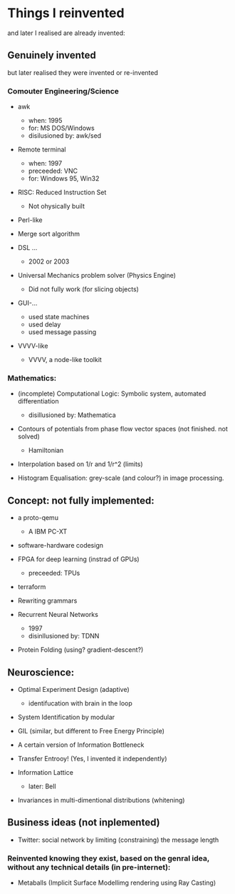 # Things I reinvented

and later I realised are already invented:

## Genuinely invented
but later realised they were invented or re-invented

### Comouter Engineering/Science
* awk
    * when: 1995
    * for: MS DOS/Windows
    * disilusioned by: awk/sed
* Remote terminal
    * when: 1997
    * preceeded: VNC
    * for: Windows 95, Win32
* RISC: Reduced Instruction Set
   * Not ohysically built

* Perl-like

* Merge sort algorithm

* DSL ...
   * 2002 or 2003

* Universal Mechanics problem solver (Physics Engine)
   * Did not fully work (for slicing objects)

* GUI-...
   * used state machines
   * used delay
   * used message passing

* VVVV-like
   * VVVV, a node-like toolkit

### Mathematics:
* (incomplete) Computational Logic: Symbolic system, automated differentiation
   * disillusioned by: Mathematica
* Contours of potentials from phase flow vector spaces (not finished. not solved)
   * Hamiltonian

* Interpolation based on 1/r and 1/r^2 (limits)

* Histogram Equalisation: grey-scale (and colour?) in image processing.



## Concept: not fully implemented:

* a proto-qemu
   * A IBM PC-XT

* software-hardware codesign
* FPGA for deep learning (instrad of GPUs)
   * preceeded: TPUs
* terraform

* Rewriting grammars

* Recurrent Neural Networks
   * 1997
   * disinllusioned by: TDNN

* Protein Folding (using? gradient-descent?)

## Neuroscience:
* Optimal Experiment Design (adaptive)
    * identifucation with brain in the loop
* System Identification by modular
* GIL (similar, but different to Free Energy Principle)
* A certain version of Information Bottleneck
* Transfer Entrooy! (Yes, I invented it independently)
* Information Lattice
   * later: Bell

* Invariances in multi-dimentional distributions (whitening)


## Business ideas (not inplemented)
* Twitter: social network by limiting (constraining) the message length

### Reinvented knowing they exist, based on the genral idea, without any technical details (in pre-internet):
* Metaballs (Implicit Surface Modellimg rendering using Ray Casting)

